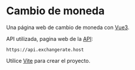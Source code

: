 # Cambio de moneda
Una página web de cambio de moneda con [Vue3](https://v3.vuejs.org/).

API utilizada, pagina web de la [API](https://exchangerate.host/#/docs):

```http
https://api.exchangerate.host
```

Utilice [Vite](https://vitejs.dev/guide/) para crear el proyecto.

